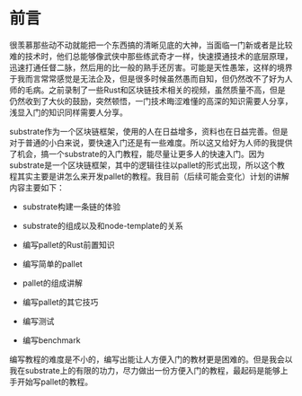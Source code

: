 # 前言

很羡慕那些动不动就能把一个东西搞的清晰见底的大神，当面临一门新或者是比较难的技术时，他们总能够像武侠中那些练武奇才一样，快速摸通技术的底层原理，迅速打通任督二脉，然后用的比一般的熟手还厉害。可能是天性愚笨，这样的境界于我而言常常感觉是无法企及，但是很多时候虽然愚而自知，但仍然改不了好为人师的毛病。之前录制了一些Rust和区块链技术相关的视频，虽然质量不高，但是仍然收到了大伙的鼓励，突然顿悟，一门技术晦涩难懂的高深的知识需要人分享，浅显入门的知识同样需要人分享。

substrate作为一个区块链框架，使用的人在日益增多，资料也在日益完善。但是对于普通的小白来说，要快速入门还是有一些难度。所以这又给好为人师的我提供了机会，搞一个substrate的入门教程，能尽量让更多人的快速入门。因为substrate是一个区块链框架，其中的逻辑往往以pallet的形式出现，所以这个教程其实主要是讲怎么来开发pallet的教程。我目前（后续可能会变化）计划的讲解内容主要如下：

* substrate构建一条链的体验
  
* substrate的组成以及和node-template的关系

* 编写pallet的Rust前置知识

* 编写简单的pallet

* pallet的组成讲解

* 编写pallet的其它技巧

* 编写测试

* 编写benchmark

编写教程的难度是不小的，编写出能让人方便入门的教材更是困难的。但是我会以我在substrate上的有限的功力，尽力做出一份方便入门的教程，最起码是能够上手开始写pallet的教程。


